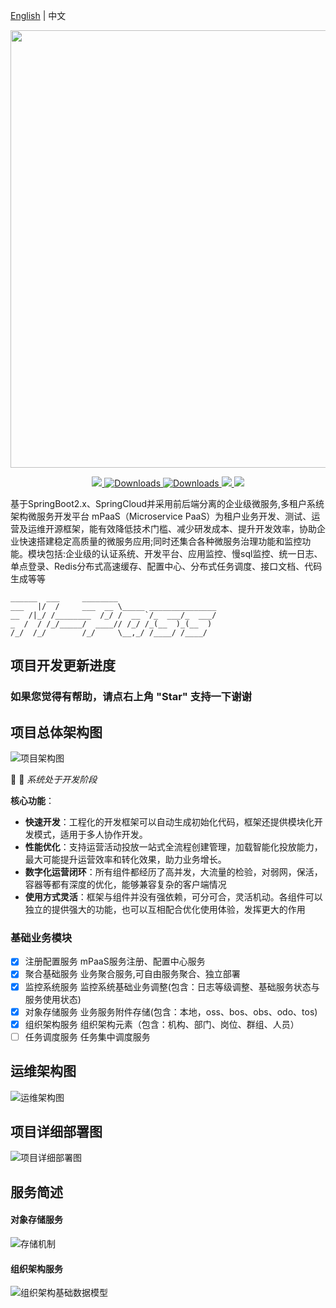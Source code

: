 [English](/README.md) |  中文

<p align="center">
	<a href="#"><img src="https://images.gitee.com/uploads/images/2019/1009/235538_73450b95_1468963.png" width="700"></a>
</p>
<p align="center">
	<a target="_blank" href="https://search.maven.org/search?q=M-PasS">
		<img src="https://img.shields.io/badge/Maven Central-1.12.0-blue.svg" ></img>
	</a>
        <a target="_blank" href="https://gitee.com/ibyte/M-Pass">
		<img src="https://img.shields.io/badge/Spring%20Boot-2.0.9.RELEASE-blue" alt="Downloads"/>
	</a>
        <a target="_blank" href="https://gitee.com/ibyte/M-Pass">
		<img src="https://img.shields.io/badge/Spring%20Cloud-Finchley.SR4-blue" alt="Downloads"/>
	</a>
	<a target="_blank" href="https://www.oracle.com/technetwork/java/javase/downloads/index.html">
		<img src="https://img.shields.io/badge/JDK-1.8+-green.svg" ></img>
	</a>
	<a target="_blank" href="https://gitee.com/ibyte/M-Pass" title="API文档">
		<img src="https://img.shields.io/badge/Api Docs-1.12.0-orange.svg" ></img>
	</a>
</p>

基于SpringBoot2.x、SpringCloud并采用前后端分离的企业级微服务,多租户系统架构微服务开发平台 mPaaS（Microservice PaaS）为租户业务开发、测试、运营及运维开源框架，能有效降低技术门槛、减少研发成本、提升开发效率，协助企业快速搭建稳定高质量的微服务应用;同时还集合各种微服务治理功能和监控功能。模块包括:企业级的认证系统、开发平台、应用监控、慢sql监控、统一日志、单点登录、Redis分布式高速缓存、配置中心、分布式任务调度、接口文档、代码生成等等

    ______  ___     ________                      
    ___   |/  /     ___  __ \_____ _______________
    __  /|_/ /________  /_/ /  __ `/_  ___/_  ___/
    _  /  / /_/_____/  ____// /_/ /_(__  )_(__  )
    /_/  /_/        /_/     \__,_/ /____/ /____/  
## 项目开发更新进度
### 如果您觉得有帮助，请点右上角 "Star" 支持一下谢谢

## 项目总体架构图
![项目架构图](https://oss-weslie.oss-cn-shanghai.aliyuncs.com/data/github_content_pic/020143_0d434b4a_1468963.jpeg "mPass_Springcloud微服务架构.jpg")

 :anger:  :facepunch:   _系统处于开发阶段_

**核心功能**：
- **快速开发**：工程化的开发框架可以自动生成初始化代码，框架还提供模块化开发模式，适用于多人协作开发。
- **性能优化**：支持运营活动投放一站式全流程创建管理，加载智能化投放能力，最大可能提升运营效率和转化效果，助力业务增长。
- **数字化运营闭环**：所有组件都经历了高并发，大流量的检验，对弱网，保活，容器等都有深度的优化，能够兼容复杂的客户端情况
- **使用方式灵活**：框架与组件并没有强依赖，可分可合，灵活机动。各组件可以独立的提供强大的功能，也可以互相配合优化使用体验，发挥更大的作用

### 基础业务模块
- [x] 注册配置服务 mPaaS服务注册、配置中心服务
- [x] 聚合基础服务 业务聚合服务,可自由服务聚合、独立部署
- [x] 监控系统服务 监控系统基础业务调整(包含：日志等级调整、基础服务状态与服务使用状态)
- [x] 对象存储服务 业务服务附件存储(包含：本地，oss、bos、obs、odo、tos)
- [x] 组织架构服务 组织架构元素（包含：机构、部门、岗位、群组、人员）
- [ ] 任务调度服务 任务集中调度服务

## 运维架构图
![运维架构图](https://oss-weslie.oss-cn-shanghai.aliyuncs.com/data/github_content_pic/005728_9d45ec29_1468963.png "ops.png")

## 项目详细部署图
![项目详细部署图](https://oss-weslie.oss-cn-shanghai.aliyuncs.com/data/github_content_pic/005737_ba969737_1468963.png "deploy.png")

## 服务简述
#### 对象存储服务
![存储机制](https://oss-weslie.oss-cn-shanghai.aliyuncs.com/data/github_content_pic/200848_8ac7f86d_1468963.png "mpaas 存储机制.png")
#### 组织架构服务
![组织架构基础数据模型](https://oss-weslie.oss-cn-shanghai.aliyuncs.com/data/github_content_pic/173721_27c0e789_1468963.png "组织架构基础模型.png")